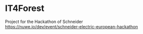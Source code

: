 # IT4Forest
Project for the Hackathon of Schneider  https://nuwe.io/dev/event/schneider-electric-european-hackathon
